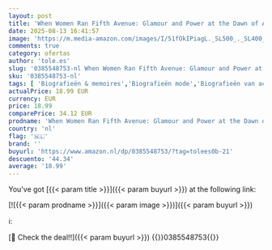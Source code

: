 ```yaml
---
layout: post
title: 'When Women Ran Fifth Avenue: Glamour and Power at the Dawn of American Fashion'
date: 2025-08-13 16:41:57
image: 'https://m.media-amazon.com/images/I/51fOkIPiagL._SL500_._SL400_.jpg'
comments: true
category: ofertas
author: 'tole.es'
slug: '0385548753-nl When Women Ran Fifth Avenue: Glamour and Power at the Dawn...'
sku: '0385548753-nl'
tags: [ 'Biografieën & memoires','Biografieën mode','Biografieën van acteurs & artiesten','Biografieën van de gemeenschap en cultuur','Biografieën voor vrouwen','Boeken','Detailhandelindustrie','Engelstalige boeken','Featured Categories','Geschiedenis','Industrieën','Kunst- & literatuurbiografieën','Politiek, filosofie & sociale wetenschappen','Referentie voor sociologie','Sociale & culturele geschiedenis','Sociale wetenschappen','Sociologie','Vrouwen in de geschiedenis','Vrouwenstudies','Wereldgeschiedenis','Zakelijk management & leiderschap','Zakenwereld & economie','🇳🇱', ]
actualPrice: 18.99 EUR
currency: EUR
price: 18.99
comparePrice: 34.12 EUR
prodname: 'When Women Ran Fifth Avenue: Glamour and Power at the Dawn of American Fashion'
country: 'nl'
flag: '🇳🇱'
brand: ''
buyurl: 'https://www.amazon.nl/dp/0385548753/?tag=tolees0b-21'
descuento: '44.34'
average: '18.99'
---
```


You've got [{{< param title >}}]({{< param buyurl >}}) at the following link:

[![{{< param prodname >}}]({{< param image >}})]({{< param buyurl >}})

ℹ️:


[🛒 Check the deal!!]({{< param buyurl >}})
{{<world>}}0385548753{{</world>}}
